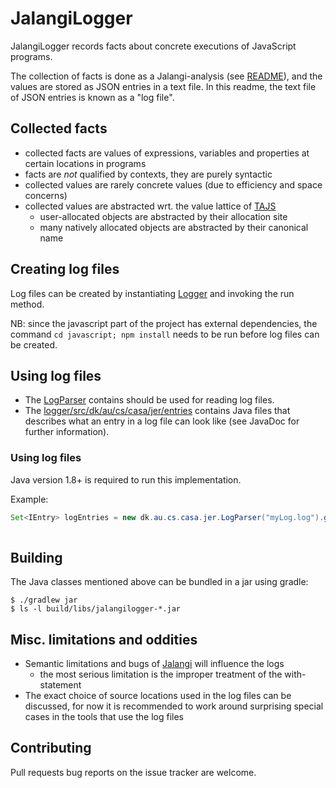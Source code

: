 # JalangiLogger

JalangiLogger records facts about concrete executions of JavaScript programs.

The collection of facts is done as a Jalangi-analysis (see [README](javascript/README.md)), and the values are stored as JSON entries in a text file.
In this readme, the text file of JSON entries is known as a "log file".
 
## Collected facts 

- collected facts are values of expressions, variables and properties at certain locations in programs
- facts are *not* qualified by contexts, they are purely syntactic
- collected values are rarely concrete values (due to efficiency and space concerns)
- collected values are abstracted wrt. the value lattice of [TAJS](https://github.com/cs-au-dk/TAJS)
  - user-allocated objects are abstracted by their allocation site
  - many natively allocated objects are abstracted by their canonical name
 
    
## Creating log files

Log files can be created by instantiating [Logger](java/src/dk/au/cs/casa/jer/Logger.java) and invoking the run method. 

NB: since the javascript part of the project has external dependencies, the command `cd javascript; npm install` needs to be run before log files can be created.

## Using log files
 
- The [LogParser](java/src/dk/au/cs/casa/jer/LogParser.java) contains should be used for reading log files.
- The [logger/src/dk/au/cs/casa/jer/entries](java/src/dk/au/cs/casa/jer/entries) contains Java files that describes what an entry in a log file can look like (see JavaDoc for further information).

### Using log files
 
Java version 1.8+ is required to run this implementation.
 
Example: 
```java
Set<IEntry> logEntries = new dk.au.cs.casa.jer.LogParser("myLog.log").getEntries();
  
```

## Building

The Java classes mentioned above can be bundled in a jar using gradle:
```
$ ./gradlew jar
$ ls -l build/libs/jalangilogger-*.jar
```

## Misc. limitations and oddities

- Semantic limitations and bugs of [Jalangi](https://github.com/Samsung/jalangi2) will influence the logs
  - the most serious limitation is the improper treatment of the with-statement
- The exact choice of source locations used in the log files can be discussed, for now it is recommended to work around surprising special cases in the tools that use the log files

## Contributing

Pull requests bug reports on the issue tracker are welcome.
